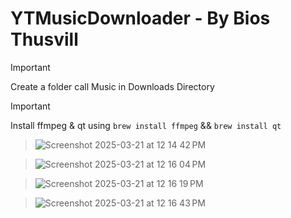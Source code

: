 # YTMusicDownloader - By Bios Thusvill

> [!IMPORTANT]
> Create a folder call Music in Downloads Directory

> [!IMPORTANT]
> Install ffmpeg & qt using ``` brew install ffmpeg ``` && ``` brew install qt ```

> ![Screenshot 2025-03-21 at 12 14 42 PM](https://github.com/user-attachments/assets/bc084798-6971-46f9-8c9c-2af120664614)

> ![Screenshot 2025-03-21 at 12 16 04 PM](https://github.com/user-attachments/assets/94c52e43-190f-460b-a995-01ada5014624)

> ![Screenshot 2025-03-21 at 12 16 19 PM](https://github.com/user-attachments/assets/327ba875-d7af-42a6-b9a8-a543ef7c8b63)

> ![Screenshot 2025-03-21 at 12 16 43 PM](https://github.com/user-attachments/assets/0f33d6d5-d607-4139-8b39-71844caf40f0)



